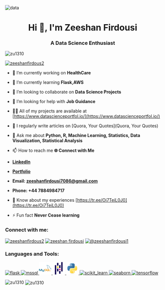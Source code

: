 <img aling="center" alt="data" width= "500" src="https://miro.medium.com/v2/resize:fit:640/format:webp/1*YCrp0Z8mAOe2IUV9XmlEDw.gif">
<h1 align="center">Hi 👋, I'm Zeeshan Firdousi</h1>
<h3 align="center">A Data Science Enthusiast</h3>

<p align="left"> <img src="https://komarev.com/ghpvc/?username=zu1310&label=Profile%20views&color=0e75b6&style=flat" alt="zu1310" /> </p>

<p align="left"> <a href="https://twitter.com/zeeshanfirdous2" target="blank"><img src="https://img.shields.io/twitter/follow/zeeshanfirdous2?logo=twitter&style=for-the-badge" alt="zeeshanfirdous2" /></a> </p>

- 🔭 I’m currently working on **HealthCare**

- 🌱 I’m currently learning **Flask,AWS**

- 👯 I’m looking to collaborate on **Data Science Projects**

- 🤝 I’m looking for help with **Job Guidance**

- 👨‍💻 All of my projects are available at [https://www.datascienceportfol.io/](https://www.datascienceportfol.io/)

- 📝 I regularly write articles on [Quora, Your Quotes](Quora, Your Quotes)

- 💬 Ask me about **Python, R, Machine Learning, Statistics, Data Visualization, Statistical Analysis**

- 📫 How to reach me **🌐 Connect with Me**

- **[LinkedIn](https://www.linkedin.com/in/zeeshanfirdousi/)**
- **[Portfolio](https://www.datascienceportfol.io/)**
- **Email: zeeshanfirdousi7086@gmail.com**
- **Phone: +44 7884984717**

- 📄 Know about my experiences [https://tr.ee/Oi7TeiL0J0](https://tr.ee/Oi7TeiL0J0)

- ⚡ Fun fact **Never Cease learning**

<h3 align="left">Connect with me:</h3>
<p align="left">
<a href="https://twitter.com/zeeshanfirdous2" target="blank"><img align="center" src="https://raw.githubusercontent.com/rahuldkjain/github-profile-readme-generator/master/src/images/icons/Social/twitter.svg" alt="zeeshanfirdous2" height="30" width="40" /></a>
<a href="https://linkedin.com/in/zeeshan firdousi" target="blank"><img align="center" src="https://raw.githubusercontent.com/rahuldkjain/github-profile-readme-generator/master/src/images/icons/Social/linked-in-alt.svg" alt="zeeshan firdousi" height="30" width="40" /></a>
<a href="https://www.hackerearth.com/@zeeshanfirdousi1" target="blank"><img align="center" src="https://raw.githubusercontent.com/rahuldkjain/github-profile-readme-generator/master/src/images/icons/Social/hackerearth.svg" alt="@zeeshanfirdousi1" height="30" width="40" /></a>
</p>

<h3 align="left">Languages and Tools:</h3>
<p align="left"> <a href="https://flask.palletsprojects.com/" target="_blank" rel="noreferrer"> <img src="https://www.vectorlogo.zone/logos/pocoo_flask/pocoo_flask-icon.svg" alt="flask" width="40" height="40"/> </a> <a href="https://www.microsoft.com/en-us/sql-server" target="_blank" rel="noreferrer"> <img src="https://www.svgrepo.com/show/303229/microsoft-sql-server-logo.svg" alt="mssql" width="40" height="40"/> </a> <a href="https://www.mysql.com/" target="_blank" rel="noreferrer"> <img src="https://raw.githubusercontent.com/devicons/devicon/master/icons/mysql/mysql-original-wordmark.svg" alt="mysql" width="40" height="40"/> </a> <a href="https://pandas.pydata.org/" target="_blank" rel="noreferrer"> <img src="https://raw.githubusercontent.com/devicons/devicon/2ae2a900d2f041da66e950e4d48052658d850630/icons/pandas/pandas-original.svg" alt="pandas" width="40" height="40"/> </a> <a href="https://www.python.org" target="_blank" rel="noreferrer"> <img src="https://raw.githubusercontent.com/devicons/devicon/master/icons/python/python-original.svg" alt="python" width="40" height="40"/> </a> <a href="https://scikit-learn.org/" target="_blank" rel="noreferrer"> <img src="https://upload.wikimedia.org/wikipedia/commons/0/05/Scikit_learn_logo_small.svg" alt="scikit_learn" width="40" height="40"/> </a> <a href="https://seaborn.pydata.org/" target="_blank" rel="noreferrer"> <img src="https://seaborn.pydata.org/_images/logo-mark-lightbg.svg" alt="seaborn" width="40" height="40"/> </a> <a href="https://www.tensorflow.org" target="_blank" rel="noreferrer"> <img src="https://www.vectorlogo.zone/logos/tensorflow/tensorflow-icon.svg" alt="tensorflow" width="40" height="40"/> </a> </p>

<p><img align="left" src="https://github-readme-stats.vercel.app/api/top-langs?username=zu1310&show_icons=true&locale=en&layout=compact" alt="zu1310" /></p>

<p>&nbsp;<img align="center" src="https://github-readme-stats.vercel.app/api?username=zu1310&show_icons=true&locale=en" alt="zu1310" /></p>

